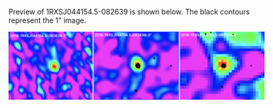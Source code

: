 Preview of 1RXSJ044154.5-082639 is shown below. The black contours represent the 1" image. 

![1RXSJ044154.5-082639](1RXSJ044154.5-082639.png "1RXSJ044154.5-082639-2018")
